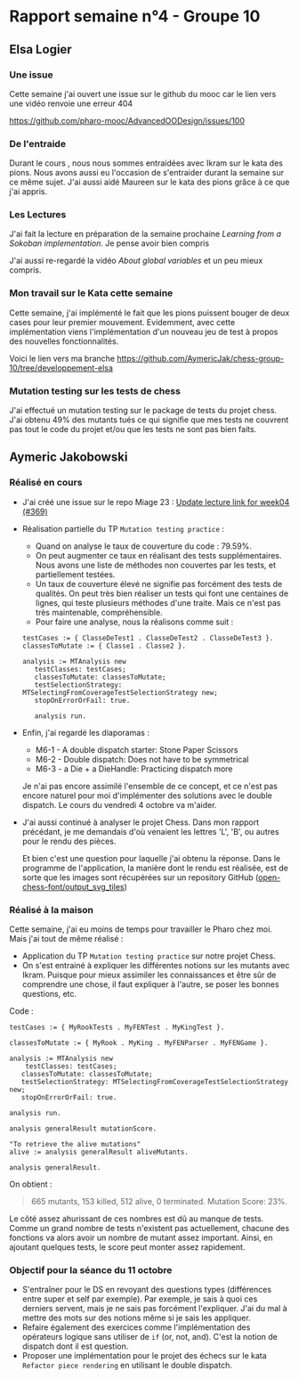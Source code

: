 # Rapport semaine n°4 - Groupe 10

## Elsa Logier

### Une issue

Cette semaine j'ai ouvert une issue sur le github du mooc car le lien vers une vidéo renvoie une erreur 404

https://github.com/pharo-mooc/AdvancedOODesign/issues/100


### De l'entraide 

Durant le cours , nous nous sommes entraidées avec Ikram sur le kata des pions. Nous avons aussi eu l'occasion de s'entraider durant la semaine sur ce même sujet.
J'ai aussi aidé Maureen sur le kata des pions grâce à ce que j'ai appris.


### Les Lectures

J'ai fait la lecture en préparation de la semaine prochaine *Learning from a Sokoban implementation*. Je pense avoir bien compris 

J'ai aussi re-regardé la vidéo *About global variables* et un peu mieux compris. 


### Mon travail sur le Kata cette semaine 

Cette semaine, j'ai implémenté le fait que les pions puissent bouger de deux cases pour leur premier mouvement. 
Evidemment, avec cette implémentation viens l'implémentation d'un nouveau jeu de test à propos des nouvelles fonctionnalités.

Voici le lien vers ma branche
https://github.com/AymericJak/chess-group-10/tree/developpement-elsa


### Mutation testing sur les tests de chess

J'ai effectué un mutation testing sur le package de tests du projet chess. J'ai obtenu 49% des mutants tués ce qui signifie que mes tests ne couvrent pas tout le code du projet et/ou que les tests ne sont pas bien faits.


## Aymeric Jakobowski

### Réalisé en cours

- J'ai créé une issue sur le repo Miage 23 : [Update lecture link for week04 (#369)](https://github.com/UnivLille-Meta/Miage23/issues/369)
- Réalisation partielle du TP `Mutation testing practice` :
   - Quand on analyse le taux de couverture du code : 79.59%. 
   - On peut augmenter ce taux en réalisant des tests supplémentaires. Nous avons une liste de méthodes non couvertes par les tests, et partiellement testées.
   - Un taux de couverture élevé ne signifie pas forcément des tests de qualités. On peut très bien réaliser un tests qui font une centaines de lignes, qui teste plusieurs méthodes d'une traite. Mais ce n'est pas très maintenable, compréhensible.
   - Pour faire une analyse, nous la réalisons comme suit :
   ```smalltalk
   testCases := { ClasseDeTest1 . ClasseDeTest2 . ClasseDeTest3 }.
   classesToMutate := { Classe1 . Classe2 }.

   analysis := MTAnalysis new
      testClasses: testCases;
      classesToMutate: classesToMutate;
      testSelectionStrategy: MTSelectingFromCoverageTestSelectionStrategy new;
      stopOnErrorOrFail: true.

      analysis run.
   ```
- Enfin, j'ai regardé les diaporamas :
  - M6-1 - A double dispatch starter: Stone Paper Scissors
  - M6-2 - Double dispatch: Does not have to be symmetrical
  - M6-3 - a Die + a DieHandle: Practicing dispatch more

   Je n'ai pas encore assimilé l'ensemble de ce concept, et ce n'est pas encore naturel pour moi d'implémenter des solutions avec le double dispatch. Le cours du vendredi 4 octobre va m'aider.

- J'ai aussi continué à analyser le projet Chess. Dans mon rapport précédant, je me demandais d'où venaient les lettres 'L', 'B', ou autres pour le rendu des pièces.

   Et bien c'est une question pour laquelle j'ai obtenu la réponse. Dans le programme de l'application, la manière dont le rendu est réalisée, est de sorte que les images sont récupérées sur un repository GitHub ([open-chess-font/output_svg_tiles](https://github.com/joshwalters/open-chess-font/tree/master/output_svg_tiles))

### Réalisé à la maison

Cette semaine, j'ai eu moins de temps pour travailler le Pharo chez moi. Mais j'ai tout de même réalisé :
- Application du TP `Mutation testing practice` sur notre projet Chess.
- On s'est entrainé à expliquer les différentes notions sur les mutants avec Ikram. Puisque pour mieux assimiler les connaissances et être sûr de comprendre une chose, il faut expliquer à l'autre, se poser les bonnes questions, etc.

Code :
```smalltalk
testCases := { MyRookTests . MyFENTest . MyKingTest }.

classesToMutate := { MyRook . MyKing . MyFENParser . MyFENGame }.

analysis := MTAnalysis new
	testClasses: testCases;
   classesToMutate: classesToMutate;
   testSelectionStrategy: MTSelectingFromCoverageTestSelectionStrategy new;
   stopOnErrorOrFail: true.

analysis run.

analysis generalResult mutationScore.

"To retrieve the alive mutations"
alive := analysis generalResult aliveMutants.

analysis generalResult.
```
On obtient :
> 665 mutants, 153 killed, 512 alive, 0 terminated. Mutation Score: 23%.

Le côté assez ahurissant de ces nombres est dû au manque de tests. Comme un grand nombre de tests n'existent pas actuellement, chacune des fonctions va alors avoir un nombre de mutant assez important. Ainsi, en ajoutant quelques tests, le score peut monter assez rapidement.


### Objectif pour la séance du 11 octobre

- S'entraîner pour le DS en revoyant des questions types (différences entre super et self par exemple). Par exemple, je sais à quoi ces derniers servent, mais je ne sais pas forcément l'expliquer. J'ai du mal à mettre des mots sur des notions même si je sais les appliquer.
- Refaire également des exercices comme l'implémentation des opérateurs logique sans utiliser de `if` (or, not, and). C'est la notion de dispatch dont il est question.
- Proposer une implémentation pour le projet des échecs sur le kata `Refactor piece rendering` en utilisant le double dispatch.